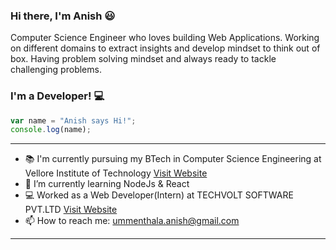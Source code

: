 
### Hi there, I'm Anish 😃

Computer Science Engineer who loves building Web Applications. Working on different domains to extract insights and develop mindset to think out of box. Having problem solving mindset and always ready to tackle challenging problems.

### I'm a Developer! 💻

```javascript
var name = "Anish says Hi!";
console.log(name);
```
---
- 📚 I'm currently pursuing my BTech in Computer Science Engineering at Vellore Institute of Technology [Visit Website](https://vit.ac.in/ "VIT")
- 🧠 I’m currently learning NodeJs & React
- 💻 Worked as a Web Developer(Intern) at TECHVOLT SOFTWARE PVT.LTD [Visit Website](https://www.techvoltcoimbatore.com/)
- 📫 How to reach me: ummenthala.anish@gmail.com
---
